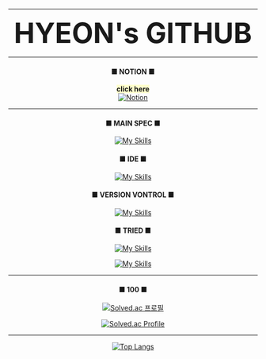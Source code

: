 <div align="center">

***
 
<span style="font-size:400%"><b>HYEON's GITHUB</b></span>

***

#### ■ NOTION ■
<span style="background-color:#FFFFCC"><b>click here</b><br></span>
[![Notion](https://img.shields.io/badge/Notion-%23000000.svg?style=for-the-badge&logo=notion&logoColor=white)](https://versed-pigment-371.notion.site/4a696b9f0df7439fa4e081e6cfbfddcf?pvs=4)

***

#### ■ MAIN SPEC ■
[![My Skills](https://skillicons.dev/icons?i=unity,cs,cpp,c)](https://skillicons.dev)<br>

#### ■ IDE ■
[![My Skills](https://skillicons.dev/icons?i=visualstudio,vscode,idea)](https://skillicons.dev)<br>

#### ■ VERSION VONTROL ■
[![My Skills](https://skillicons.dev/icons?i=github,git)](https://skillicons.dev)<br>

#### ■ TRIED ■
[![My Skills](https://skillicons.dev/icons?i=html,css,js,py,java,linux)](https://skillicons.dev)<br>

[![My Skills](https://skillicons.dev/icons?i=lua,kotlin,androidstudio,firebase,postman)](https://skillicons.dev)<br>

***

#### ■ 100 ■
[![Solved.ac
프로필](http://mazassumnida.wtf/api/mini/generate_badge?boj=urim2270)](https://solved.ac/urim2270)

[![Solved.ac Profile](http://mazassumnida.wtf/api/v2/generate_badge?boj=urim2270)](https://solved.ac/urim2270/)

***

[![Top Langs](https://github-readme-stats.vercel.app/api/top-langs/?username=zlaepek&layout=compact)](https://github.com/hyeon23/github-readme-stats)

</div>
